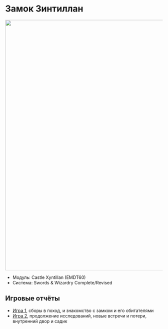 # Замок Зинтиллан

<a href="https://github.com/8kto/ttrpg-recaps/assets/18572703/e353571c-e206-4ed3-872c-93a175f7d5ae"><img src="https://github.com/8kto/ttrpg-recaps/assets/18572703/e353571c-e206-4ed3-872c-93a175f7d5ae" style="width:800px" /></a>

- Модуль: Castle Xyntillan (EMDT60)
- Система: Swords & Wizardry Complete/Revised

## Игровые отчёты

- [Игра 1](./2024-06-02-xyntillan-1.md), сборы в поход, и знакомство с замком и его обитателями
- [Игра 2](./xyntillan-02.md), продолжение исследований, новые встречи и потери, внутренний двор и садик
